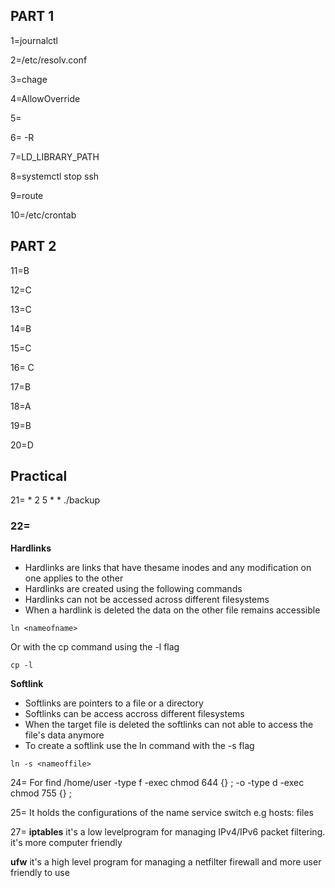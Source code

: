 ## PART 1

1=journalctl

2=/etc/resolv.conf

3=chage

4=AllowOverride

5=

6= -R

7=LD_LIBRARY_PATH

8=systemctl stop ssh 

9=route

10=/etc/crontab

 ## PART 2
 
11=B

12=C

13=C

14=B

15=C

16= C
 
17=B

18=A

19=B

20=D

## Practical

21= * 2 5 * * ./backup

### 22=
**Hardlinks**
- Hardlinks are links that have thesame inodes and any modification on one applies to the other
- Hardlinks are created using the following commands
- Hardlinks can not be accessed across different filesystems 
- When a hardlink is deleted the data on the other file remains accessible
```shell
ln <nameofname>
```
Or with the cp command using the -l flag

```shell
cp -l 
```
**Softlink**
- Softlinks are pointers to a file or a directory
- Softlinks can be access accross different filesystems
- When the target file is deleted the softlinks can not able to access the file's  data anymore
- To create a softlink use the ln command with the -s flag 
```shell
ln -s <nameoffile>
```
24= For 
find /home/user -type f -exec chmod 644 {} \; -o -type d -exec chmod 755 {} \;

25= It holds the configurations of the name service switch
e.g hosts: files

27= **iptables** it's a low levelprogram for managing IPv4/IPv6 packet filtering. it's more computer friendly

**ufw**  it's a high level program for managing a netfilter firewall and more user friendly to use
